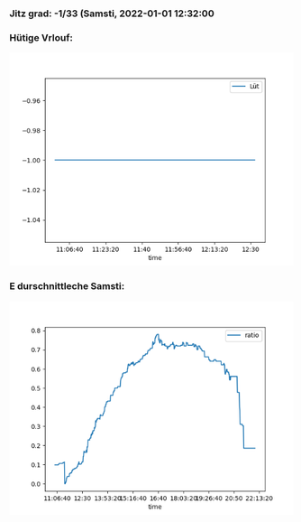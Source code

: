 ### Jitz grad: -1/33 (Samsti, 2022-01-01 12:32:00

### Hütige Vrlouf:
![Graph](Today.png)

### E durschnittleche Samsti:
![Graph](Samsti.png)